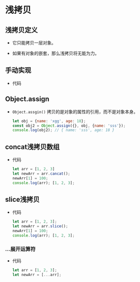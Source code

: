 # 浅拷贝

## 浅拷贝定义

*   它只能拷贝一层对象。

*   如果有对象的嵌套，那么浅拷贝将无能为力。

## 手动实现

*   代码

## Object.assign

*   `Object.assgin()` 拷贝的是对象的属性的引用，而不是对象本身。

    ```javascript
    let obj = {name: 'xgg', age: 18};
    const obj2 = Object.assign({}, obj, {name: 'sss'});
    console.log(obj2); // { name: 'sss', age: 18 }
    ```

## concat浅拷贝数组

*   代码

    ```javascript
    let arr = [1, 2, 3]
    let newArr = arr.cancat();
    newArr[1] = 100;
    console.log(arr); [1, 2, 3];
    ```

## slice浅拷贝

*   代码

    ```javascript
    let arr = [1, 2, 3];
    let newArr = arr.slice();
    newArr[1] = 100;
    console.log(arr); [1, 2, 3];
    ```

### ...展开运算符

*   代码

    ```javascript
    let arr = [1, 2, 3];
    let newArr = [...arr];
    ```
